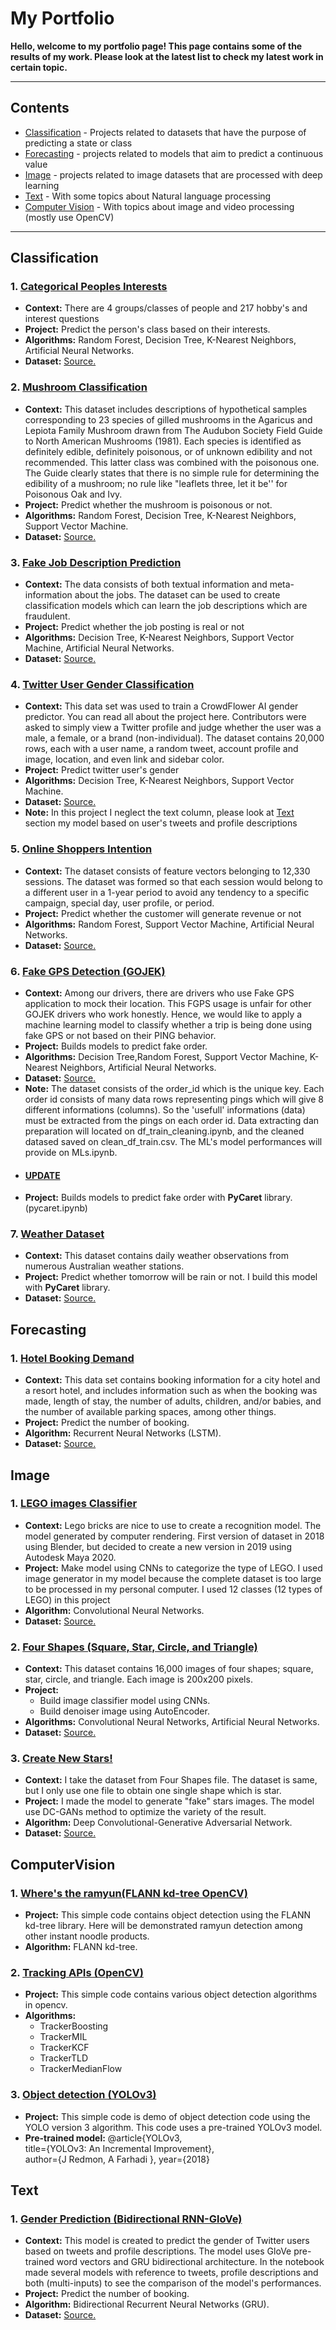 # My Portfolio
**Hello, welcome to my portfolio page!
This page contains some of the results of my work.
Please look at the latest list to check my latest work in certain topic.** 

---
## Contents
- [Classification](#classification) - Projects related to datasets that have the purpose of predicting a state or class
- [Forecasting](#forecasting) - projects related to models that aim to predict a continuous value
- [Image](#image) - projects related to image datasets that are processed with deep learning
- [Text](#text) - With some topics about Natural language processing
- [Computer Vision](#computervision) - With topics about image and video processing (mostly use OpenCV)


---


## Classification
### 1. [Categorical Peoples Interests](https://github.com/benyamindariadi/machine-learning/tree/master/clustering-categorical-peoples-interests)
- **Context:** There are 4 groups/classes of people and 217 hobby's and interest questions
- **Project:** Predict the person's class based on their interests.
- **Algorithms:** Random Forest, Decision Tree, K-Nearest Neighbors, Artificial Neural Networks.
- **Dataset:** [Source.](https://www.kaggle.com/rainbowgirl/clustering-categorical-peoples-interests)

### 2. [Mushroom Classification](https://github.com/benyamindariadi/machine-learning/tree/master/mushroom-classification)
- **Context:** This dataset includes descriptions of hypothetical samples corresponding to 23 species of gilled mushrooms in the Agaricus and Lepiota Family Mushroom drawn from The Audubon Society Field Guide to North American Mushrooms (1981). Each species is identified as definitely edible, definitely poisonous, or of unknown edibility and not recommended. This latter class was combined with the poisonous one. The Guide clearly states that there is no simple rule for determining the edibility of a mushroom; no rule like "leaflets three, let it be'' for Poisonous Oak and Ivy.
- **Project:** Predict whether the mushroom is poisonous or not.
- **Algorithms:** Random Forest, Decision Tree, K-Nearest Neighbors, Support Vector Machine.
- **Dataset:** [Source.](https://www.kaggle.com/uciml/mushroom-classification)

### 3. [Fake Job Description Prediction](https://github.com/benyamindariadi/machine-learning/tree/master/real-or-fake-fake-jobposting-prediction)
- **Context:** The data consists of both textual information and meta-information about the jobs. The dataset can be used to create classification models which can learn the job descriptions which are fraudulent.
- **Project:** Predict whether the job posting is real or not
- **Algorithms:** Decision Tree, K-Nearest Neighbors, Support Vector Machine, Artificial Neural Networks.
- **Dataset:** [Source.](https://www.kaggle.com/shivamb/real-or-fake-fake-jobposting-prediction)

### 4. [Twitter User Gender Classification](https://github.com/benyamindariadi/machine-learning/tree/master/twitter-user-gender-classification)
- **Context:** This data set was used to train a CrowdFlower AI gender predictor. You can read all about the project here. Contributors were asked to simply view a Twitter profile and judge whether the user was a male, a female, or a brand (non-individual). The dataset contains 20,000 rows, each with a user name, a random tweet, account profile and image, location, and even link and sidebar color.
- **Project:** Predict twitter user's gender
- **Algorithms:** Decision Tree, K-Nearest Neighbors, Support Vector Machine.
- **Dataset:** [Source.](https://www.kaggle.com/crowdflower/twitter-user-gender-classification)
- **Note:** In this project I neglect the text column, please look at [Text](#text) section my model based on user's tweets and profile descriptions

### 5. [Online Shoppers Intention](https://github.com/benyamindariadi/machine-learning/tree/master/online-shoppers-intention)
- **Context:** The dataset consists of feature vectors belonging to 12,330 sessions. The dataset was formed so that each session would belong to a different user in a 1-year period to avoid any tendency to a specific campaign, special day, user profile, or period.
- **Project:** Predict whether the customer will generate revenue or not
- **Algorithms:** Random Forest, Support Vector Machine, Artificial Neural Networks.
- **Dataset:** [Source.](https://www.kaggle.com/roshansharma/online-shoppers-intention)

### 6. [Fake GPS Detection (GOJEK)](https://github.com/benyamindariadi/machine-learning/tree/master/Fake%20GPS%20Detection%20(GOJEK))
- **Context:** Among our drivers, there are drivers who use Fake GPS application to mock their location. This FGPS usage is unfair for other GOJEK drivers who work honestly. Hence, we would like to apply a machine learning model to classify whether a trip is being done using fake GPS or not based on their PING behavior.
- **Project:** Builds models to predict fake order. 
- **Algorithms:** Decision Tree,Random Forest, Support Vector Machine, K-Nearest Neighbors, Artificial Neural Networks.
- **Dataset:** [Source.](https://www.kaggle.com/c/dsbootcamp10/data)
- **Note:** The dataset consists of the order_id which is the unique key. Each order id consists of many data rows representing pings which will give 8 different informations (columns). So the 'usefull' informations (data) must be extracted from the pings on each order id. Data extracting dan preparation will located on df_train_cleaning.ipynb, and the cleaned datased saved on clean_df_train.csv. The ML's model performances will provide on MLs.ipynb. 
- #### [UPDATE](https://github.com/benyamindariadi/machine-learning/tree/master/Fake%20GPS%20Detection%20(GOJEK))
- **Project:** Builds models to predict fake order with **PyCaret** library.(pycaret.ipynb)

### 7. [Weather Dataset](https://github.com/benyamindariadi/machine-learning/tree/master/weather%20dataset)
- **Context:** This dataset contains daily weather observations from numerous Australian weather stations.
- **Project:** Predict whether tomorrow will be rain or not. I build this model with **PyCaret** library.
- **Dataset:** [Source.](https://www.kaggle.com/jsphyg/weather-dataset-rattle-package)

## Forecasting
### 1. [Hotel Booking Demand](https://github.com/benyamindariadi/machine-learning/tree/master/hotel-booking-demand)
- **Context:** This data set contains booking information for a city hotel and a resort hotel, and includes information such as when the booking was made, length of stay, the number of adults, children, and/or babies, and the number of available parking spaces, among other things.
- **Project:** Predict the number of booking.
- **Algorithm:** Recurrent Neural Networks (LSTM).
- **Dataset:** [Source.](https://www.kaggle.com/jessemostipak/hotel-booking-demand)



## Image
### 1. [LEGO images Classifier](https://github.com/benyamindariadi/machine-learning/tree/master/LEGO%20img%20classifier)
- **Context:** Lego bricks are nice to use to create a recognition model. The model generated by computer rendering. First version of dataset in 2018 using Blender, but decided to create a new version in 2019 using Autodesk Maya 2020.
- **Project:** Make model using CNNs to categorize the type of LEGO. I used image generator in my model because the complete dataset is too large to be processed in my personal computer. I used 12 classes (12 types of LEGO) in this project
- **Algorithm:** Convolutional Neural Networks.
- **Dataset:** [Source.](https://www.kaggle.com/joosthazelzet/lego-brick-images)

### 2. [Four Shapes (Square, Star, Circle, and Triangle)](https://github.com/benyamindariadi/machine-learning/tree/master/Four_Shapes_CNNs_AutoEncoder)
- **Context:** This dataset contains 16,000 images of four shapes; square, star, circle, and triangle. Each image is 200x200 pixels.
- **Project:** 
  - Build image classifier model using CNNs.
  - Build denoiser image using AutoEncoder.  
- **Algorithms:** Convolutional Neural Networks, Artificial Neural Networks.
- **Dataset:** [Source.](https://www.kaggle.com/smeschke/four-shapes)

### 3. [Create New Stars!](https://github.com/benyamindariadi/machine-learning/tree/master/Create%20New%20Stars!%20(DCGANs))
- **Context:** I take the dataset from Four Shapes file. The dataset is same, but I only use one file to obtain one single shape which is star.
- **Project:** I made the model to generate "fake" stars images. The model use DC-GANs method to optimize the variety of the result.
- **Algorithm:** Deep Convolutional-Generative Adversarial Network.
- **Dataset:** [Source.](https://www.kaggle.com/smeschke/four-shapes)

## ComputerVision
### 1. [Where's the ramyun(FLANN kd-tree OpenCV)](https://github.com/benyamindariadi/computer-vision/tree/master/Where's%20the%20ramyun(FLANN%20kd-tree))
- **Project:** This simple code contains object detection using the FLANN kd-tree library. Here will be demonstrated ramyun detection among other instant noodle products.
- **Algorithm:** FLANN kd-tree.

### 2. [Tracking APIs (OpenCV)](https://github.com/benyamindariadi/computer-vision/tree/master/Tracking%20APIs%20(OpenCV))
- **Project:** This simple code contains various object detection algorithms in opencv.
- **Algorithms:** 
  - TrackerBoosting
  - TrackerMIL
  - TrackerKCF
  - TrackerTLD
  - TrackerMedianFlow

### 3. [Object detection (YOLOv3)](https://github.com/benyamindariadi/computer-vision/tree/master/Object%20detection%20(YOLOv3))
- **Project:** This simple code is demo of object detection code using the YOLO version 3 algorithm. This code uses a pre-trained YOLOv3 model.
- **Pre-trained model:** @article{YOLOv3,  
	  title={YOLOv3: An Incremental Improvement},  
	  author={J Redmon, A Farhadi },
	  year={2018}
    

## Text
### 1. [Gender Prediction (Bidirectional RNN-GloVe)](https://github.com/benyamindariadi/NLP/tree/master/Gender%20Prediction%20(Bidirectional%20RNN-GloVe))
- **Context:** This model is created to predict the gender of Twitter users based on tweets and profile descriptions. The model uses GloVe pre-trained word vectors and GRU bidirectional architecture. In the notebook made several models with reference to tweets, profile descriptions and both (multi-inputs) to see the comparison of the model's performances.
- **Project:** Predict the number of booking.
- **Algorithm:** Bidirectional Recurrent Neural Networks (GRU).
- **Dataset:** [Source.](https://www.kaggle.com/crowdflower/twitter-user-gender-classification)
